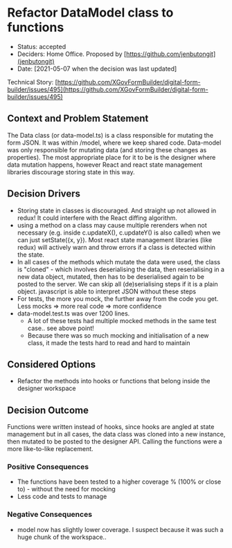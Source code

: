# Refactor DataModel class to functions

* Status: accepted
* Deciders: Home Office. Proposed by [https://github.com/jenbutongit](jenbutongit)
* Date: [2021-05-07 when the decision was last updated]

Technical Story: [https://github.com/XGovFormBuilder/digital-form-builder/issues/495](https://github.com/XGovFormBuilder/digital-form-builder/issues/495)

## Context and Problem Statement

The Data class (or data-model.ts) is a class responsible for mutating the form JSON. It was within /model, where we keep shared code.
Data-model was only responsible for mutating data (and storing these changes as properties). The most appropriate place for it to be is the designer where data mutation happens,
however React and react state management libraries discourage storing state in this way.


## Decision Drivers

* Storing state in classes is discouraged. And straight up not allowed in redux! It could interfere with the React diffing algorithm.
* using a method on a class may cause multiple rerenders when not necessary (e.g. inside c.updateX(), c.updateY() is also called) when we can just setState({x, y}). Most react state management libraries (like redux) will actively warn and throw errors if a class is detected within the state.
* In all cases of the methods which mutate the data were used, the class is "cloned" - which involves deserialising the data, then reserialising in a new data object, mutated, then has to be deserialised again to be posted to the server. We can skip all (de)serialising steps if it is a plain object. javascript is able to interpret JSON without these steps
* For tests, the more you mock, the further away from the code you get. Less mocks => more real code => more confidence
* data-model.test.ts was over 1200 lines.
  * A lot of these tests had multiple mocked methods in the same test case.. see above point!
  * Because there was so much mocking and initialisation of a new class, it made the tests hard to read and hard to maintain



## Considered Options

* Refactor the methods into hooks or functions that belong inside the designer workspace


## Decision Outcome

Functions were written instead of hooks, since hooks are angled at state management but in all cases, the data class was cloned into a new instance, then mutated to be posted to the designer API. Calling the functions were a more like-to-like replacement.

### Positive Consequences <!-- optional -->

* The functions have been tested to a higher coverage % (100% or close to) - without the need for mocking
* Less code and tests to manage


### Negative Consequences <!-- optional -->

* model now has slightly lower coverage. I suspect because it was such a huge chunk of the workspace..

